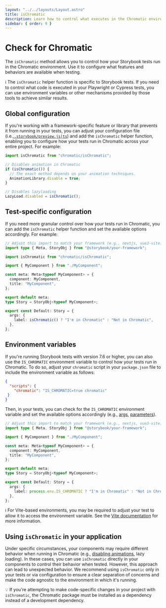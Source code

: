 ```yaml
---
layout: "../../layouts/Layout.astro"
title: isChromatic
description: Learn how to control what executes in the Chromatic environment
sidebar: { order: 9 }
---
```


# Check for Chromatic

The `isChromatic` method allows you to control how your Storybook tests run in the Chromatic environment. Use it to configure what features and behaviors are available when testing.

<div class="aside">

ℹ️  The `isChromatic` helper function is specific to Storybook tests. If you need to control what code is executed in your Playwright or Cypress tests, you can use environment variables or other mechanisms provided by those tools to achieve similar results.

</div>

## Global configuration

If you're working with a framework-specific feature or library that prevents it from running in your tests, you can adjust your configuration file (i.e.,[`.storybook/preview.js|ts`](https://storybook.js.org/docs/configure#configure-story-rendering)) and add the `isChromatic` helper function, enabling you to configure how your tests run in Chromatic across your entire project. For example:

```js title=".storybook/preview.js|ts"
import isChromatic from "chromatic/isChromatic";

// Disables animation in Chromatic
if (isChromatic()) {
  // The exact method depends on your animation techniques.
  AnimationLibrary.disable = true;
}

// Disables lazyloading
LazyLoad.disabled = isChromatic();
```

## Test-specific configuration

If you need more granular control over how your tests run in Chromatic, you can add the `isChromatic` helper function and set the available options accordingly. For example:

```ts title="MyComponent.stories.ts|tsx"
// Adjust this import to match your framework (e.g., nextjs, vue3-vite)
import type { Meta, StoryObj } from "@storybook/your-framework";

import isChromatic from "chromatic/isChromatic";

import { MyComponent } from "./MyComponent";

const meta: Meta<typeof MyComponent> = {
  component: MyComponent,
  title: "MyComponent",
};

export default meta;
type Story = StoryObj<typeof MyComponent>;

export const Default: Story = {
  args: {
    label: isChromatic() ? "I'm in Chromatic" : "Not in Chromatic",
  },
};
```

## Environment variables

If you're running Storybook tests with version 7.6 or higher, you can also use the `IS_CHROMATIC` environment variable to control how your tests run in Chromatic. To do so, adjust your `chromatic` script in your `package.json` file to include the environment variable as follows:

```json title="package.json"
{
  "scripts": {
    "chromatic": "IS_CHROMATIC=true chromatic"
 }
}
```

Then, in your tests, you can check for the `IS_CHROMATIC` environment variable and set the available options accordingly (e.g., [args](https://storybook.js.org/docs/writing-stories/args), [parameters](https://storybook.js.org/docs/writing-stories/parameters)).

```ts title="MyComponent.stories.ts|tsx"
// Adjust this import to match your framework (e.g., nextjs, vue3-vite)
import type { Meta, StoryObj } from "@storybook/your-framework";

import { MyComponent } from "./MyComponent";

const meta: Meta<typeof MyComponent> = {
  component: MyComponent,
  title: "MyComponent",
};

export default meta;
type Story = StoryObj<typeof MyComponent>;

export const Default: Story = {
  args: {
    label: process.env.IS_CHROMATIC ? "I'm in Chromatic" : "Not in Chromatic",
  },
};
```

<div class="aside">

ℹ️ For Vite-based environments, you may be required to adjust your test to allow it to access the environment variable. See the [Vite documentation](https://vitejs.dev/guide/env-and-mode.html) for more information.

</div>

## Using `isChromatic` in your application

Under specific circumstances, your components may require different behavior when running in Chromatic (e.g., [disabling animations](/docs/animations/#javascript-animations), lazy loading). In these cases, you can use `isChromatic` directly in your components to control their behavior when tested. However, this approach can lead to unexpected behavior. We recommend using `isChromatic` only in your tests or via configuration to ensure a clear separation of concerns and make the code agnostic to the environment in which it's running.

<div class="aside">

 💡 If you're attempting to make code-specific changes in your project with `isChromatic`, the Chromatic package must be installed as a dependency instead of a development dependency.

</div>

